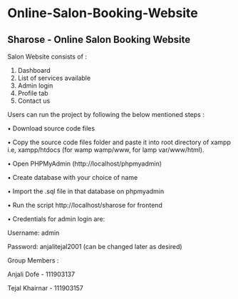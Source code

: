 # Online-Salon-Booking-Website
## Sharose - Online Salon Booking Website

Salon Website consists of :

1. Dashboard
2. List of services available
3. Admin login
4. Profile tab
5. Contact us

Users can run the project by following the below mentioned steps :

• Download source code files

• Copy the source code files folder and paste it into root directory of xampp i.e,
xampp/htdocs (for wamp wamp/www, for lamp var/www/html).

• Open PHPMyAdmin (http://localhost/phpmyadmin)

• Create database with your choice of name

• Import the .sql file in that database on phpmyadmin

• Run the script http://localhost/sharose for frontend

• Credentials for admin login are:

Username: admin 

Password: anjalitejal2001 (can
be changed later as desired)

Group Members :

Anjali Dofe - 111903137

Tejal Khairnar - 111903157
